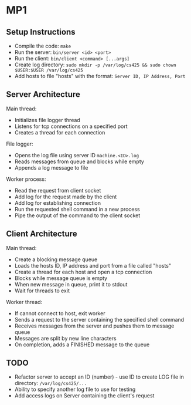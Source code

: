 # MP1

## Setup Instructions

- Compile the code: `make`
- Run the server: `bin/server <id> <port>`
- Run the client: `bin/client <command> [...args]`
- Create log directory: `sudo mkdir -p /var/log/cs425 && sudo chown $USER:$USER /var/log/cs425`
- Add hosts to file "hosts" with the format: `Server ID, IP Address, Port`

## Server Architecture

Main thread:
- Initializes file logger thread
- Listens for tcp connections on a specified port
- Creates a thread for each connection

File logger:
- Opens the log file using server ID `machine.<ID>.log`
- Reads messages from queue and blocks while empty
- Appends a log message to file

Worker process:
- Read the request from client socket
- Add log for the request made by the client
- Add log for establishing connection
- Run the requested shell command in a new process
- Pipe the output of the command to the client socket

## Client Architecture

Main thread:
- Create a blocking message queue
- Loads the hosts ID, IP address and port from a file called "hosts"
- Create a thread for each host and open a tcp connection
- Blocks while message queue is empty
- When new message in queue, print it to stdout
- Wait for threads to exit

Worker thread:
- If cannot connect to host, exit worker
- Sends a request to the server containing the specified shell command
- Receives messages from the server and pushes them to message queue
- Messages are split by new line characters
- On completion, adds a FINISHED message to the queue



## TODO

- Refactor server to accept an ID (number) - use ID to create LOG file in directory:
    `/var/log/cs425/...`
- Ability to specify another log file to use for testing
- Add access logs on Server containing the client's request

